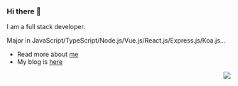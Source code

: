### Hi there 👋

I am a full stack developer. 

Major in JavaScript/TypeScript/Node.js/Vue.js/React.js/Express.js/Koa.js...

- Read more about [me](http://www.shadowingszy.top)
- My blog is [here](https://blog.csdn.net/u011748319)

<img align="right" src="https://github-readme-stats.vercel.app/api?username=shadowings-zy&show_icons=true&icon_color=0366d6&text_color=24292e&bg_color=ffffff&hide_title=true" />
